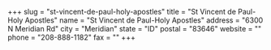 +++
slug = "st-vincent-de-paul-holy-apostles"
title = "St Vincent de Paul-Holy Apostles"
name = "St Vincent de Paul-Holy Apostles"
address = "6300 N Meridian Rd"
city = "Meridian"
state = "ID"
postal = "83646"
website = ""
phone = "208-888-1182"
fax = ""
+++
